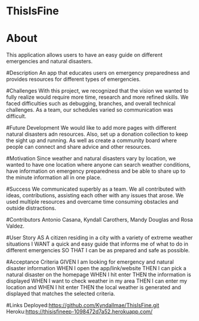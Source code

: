 # ThisIsFine

# About

This application allows users to have an easy guide on different emergencies and natural disasters.

#Description
An app that educates users on emergency preparedness and provides resources for different types of emergencies.

#Challenges
With this project, we recognized that the vision we wanted to fully realize would require more time, research and more refined skills. We faced difficulties such as debugging, branches, and overall technical challenges. As a team, our schedules varied so communication was difficult.

#Future Development
We would like to add more pages with different natural disasters adn resources. Also, set up a donation collection to keep the sight up and running. As well as create a community board where people can connect and share advice and other resources.

#Motivation
Since weather and natural disasters vary by location, we wanted to have one location where anyone can search weather conditions, have information on emergency preparedness and be able to share up to the minute information all in one place.

#Success
We communicated superbly as a team. We all contributed with ideas, contributions, assisting each other with any issues that arose. We used multiple resources and overcame time consuming obstacles and outside distractions.

#Contributors
Antonio Casana, Kyndall Carothers, Mandy Douglas and Rosa Valdez.

#User Story
AS A citizen residing in a city with a variety of extreme weather situations
I WANT a quick and easy guide that informs me of what to do in different emergencies
SO THAT I can be as prepared and safe as possible.

#Acceptance Criteria
GIVEN I am looking for emergency and natural disaster information WHEN I open the app/link/website THEN I can pick a natural disaster on the homepage WHEN I hit enter THEN the information is displayed WHEN I want to check weather in my area THEN I can enter my location and WHEN I hit enter THEN the local weather is generated and displayed that matches the selected criteria.

#Links
Deployed:https://github.com/Kyndallmae/ThisIsFine.git
Heroku:https://thisisfineep-1098472d7a52.herokuapp.com/
